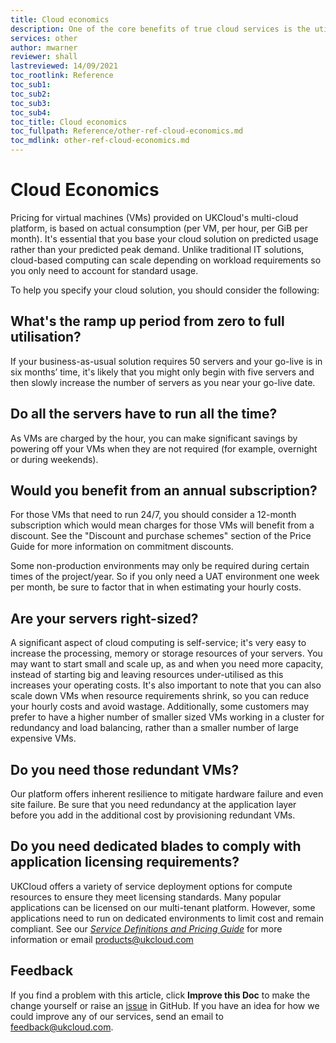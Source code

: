 ```yaml
---
title: Cloud economics
description: One of the core benefits of true cloud services is the utility price models that they are based on. This pricing is designed to facilitate new levels of agility, flexibility and scalability in stark contrast to traditional solutions
services: other
author: mwarner
reviewer: shall
lastreviewed: 14/09/2021
toc_rootlink: Reference
toc_sub1: 
toc_sub2:
toc_sub3:
toc_sub4:
toc_title: Cloud economics
toc_fullpath: Reference/other-ref-cloud-economics.md
toc_mdlink: other-ref-cloud-economics.md
---
```


# Cloud Economics

Pricing for virtual machines (VMs) provided on UKCloud's multi-cloud platform, is based on actual consumption (per VM, per hour, per GiB per month). It's essential that you base your cloud solution on predicted usage rather than your predicted peak demand. Unlike traditional IT solutions, cloud-based computing can scale depending on workload requirements so you only need to account for standard usage.

To help you specify your cloud solution, you should consider the following:

## What's the ramp up period from zero to full utilisation?

If your business-as-usual solution requires 50 servers and your go-live is in six months’ time, it's likely that you might only begin with five servers and then slowly increase the number of servers as you near your go-live date.

## Do all the servers have to run all the time?

As VMs are charged by the hour, you can make significant savings by powering off your VMs when they are not required (for example, overnight or during weekends).

## Would you benefit from an annual subscription?

For those VMs that need to run 24/7, you should consider a 12-month subscription which would mean charges for those VMs will benefit from a discount. See the "Discount and purchase schemes" section of the Price Guide for more information on commitment discounts. 

Some non-production environments may only be required during certain times of the project/year. So if you only need a UAT environment one week per month, be sure to factor that in when estimating your hourly costs.

## Are your servers right-sized?

A significant aspect of cloud computing is self-service; it's very easy to increase the processing, memory or storage resources of your servers. You may want to start small and scale up, as and when you need more capacity, instead of starting big and leaving resources under-utilised as this increases your operating costs. It's also important to note that you can also scale down VMs when resource requirements shrink, so you can reduce your hourly costs and avoid wastage. Additionally, some customers may prefer to have a higher number of smaller sized VMs working in a cluster for redundancy and load balancing, rather than a smaller number of large expensive VMs.

## Do you need those redundant VMs?

Our platform offers inherent resilience to mitigate hardware failure and even site failure. Be sure that you need redundancy at the application layer before you add in the additional cost by provisioning redundant VMs.

## Do you need dedicated blades to comply with application licensing requirements?

UKCloud offers a variety of service deployment options for compute resources to ensure they meet licensing standards. Many popular applications can be licensed on our multi-tenant platform. However, some applications need to run on dedicated environments to limit cost and remain compliant. See our [*Service Definitions and Pricing Guide*](other-ref-service-definitions.md) for more information or email products@ukcloud.com

## Feedback

If you find a problem with this article, click **Improve this Doc** to make the change yourself or raise an [issue](https://github.com/UKCloud/documentation/issues) in GitHub. If you have an idea for how we could improve any of our services, send an email to <feedback@ukcloud.com>.
